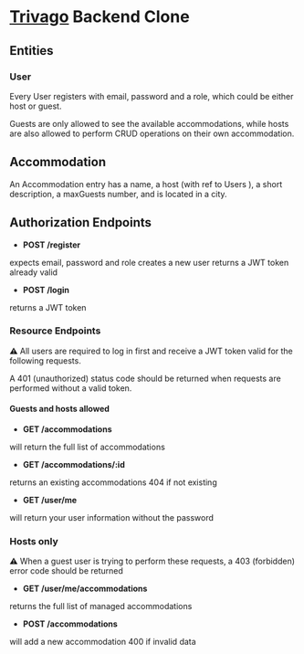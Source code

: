 # [Trivago](https://www.trivago.com/) Backend Clone

## Entities

### User

Every User registers with email, password and a role, which could be either host or guest.

Guests are only allowed to see the available accommodations, while hosts are also allowed to perform CRUD operations on their own accommodation.

## Accommodation

An Accommodation entry has a name, a host (with ref to Users ), a short description, a maxGuests number, and is located in a city.

## Authorization Endpoints

- **POST /register**

expects email, password and role
creates a new user
returns a JWT token already valid

- **POST /login**

returns a JWT token

### Resource Endpoints

⚠️ All users are required to log in first and receive a JWT token valid for the following requests.

A 401 (unauthorized) status code should be returned when requests are performed without a valid token.

#### Guests and hosts allowed

- **GET /accommodations**

will return the full list of accommodations

- **GET /accommodations/:id**

returns an existing accommodations
404 if not existing

- **GET /user/me**

will return your user information without the password

### Hosts only

⚠️ When a guest user is trying to perform these requests, a 403 (forbidden) error code should be returned

- **GET /user/me/accommodations**

returns the full list of managed accommodations

- **POST /accommodations**

will add a new accommodation
400 if invalid data
